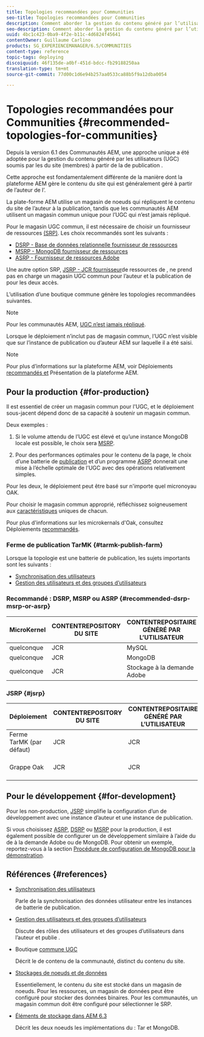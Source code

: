 ```yaml
---
title: Topologies recommandées pour Communities
seo-title: Topologies recommandées pour Communities
description: Comment aborder la gestion du contenu généré par l’utilisateur (UGC)
seo-description: Comment aborder la gestion du contenu généré par l’utilisateur (UGC)
uuid: 4bc1c423-0ba9-4f2e-b11c-4d6824f45641
contentOwner: Guillaume Carlino
products: SG_EXPERIENCEMANAGER/6.5/COMMUNITIES
content-type: reference
topic-tags: deploying
discoiquuid: 46f135de-a0bf-451d-bdcc-fb29188250aa
translation-type: tm+mt
source-git-commit: 77d00c1d6e94b257aa0533ca88b5f9a12dba0054

---
```



# Topologies recommandées pour Communities {#recommended-topologies-for-communities}

Depuis la version 6.1 des Communautés AEM, une approche unique a été adoptée pour la gestion du contenu généré par les utilisateurs (UGC) soumis par les du site (membres) à partir de la  de publication .

Cette approche est fondamentalement différente de la manière dont la plateforme AEM gère le contenu du site qui est généralement géré à partir de l’auteur  de l’.

La plate-forme AEM utilise un magasin de noeuds qui répliquent le contenu du site de l’auteur à la publication, tandis que les communautés AEM utilisent un magasin commun unique pour l’UGC qui n’est jamais répliqué.

Pour le magasin UGC commun, il est nécessaire de choisir un fournisseur de ressources  [(SRP)](working-with-srp.md). Les choix recommandés sont les suivants :

* [DSRP - Base de données relationnelle   fournisseur de ressources](dsrp.md)
* [MSRP - MongoDB  fournisseur de ressources](msrp.md)
* [ASRP - Fournisseur de ressources Adobe](asrp.md)

Une autre option SRP, [JSRP - JCR  fournisseur](jsrp.md)de ressources de , ne prend pas en charge un magasin UGC commun pour l’auteur et la publication de  pour les deux accès.

L’utilisation d’une boutique commune génère les topologies recommandées suivantes.

>[!NOTE]
>
>Pour les communautés AEM, [UGC n’est jamais répliqué](working-with-srp.md#ugc-never-replicated).
>
>Lorsque le déploiement n’inclut pas de magasin [](working-with-srp.md)commun, l’UGC n’est visible que sur l’instance de publication ou d’auteur AEM sur laquelle il a été saisi.


>[!NOTE]
>
>Pour plus d’informations sur la plateforme AEM, voir Déploiements [recommandés et](../../help/sites-deploying/recommended-deploys.md) Présentation de la plateforme [](../../help/sites-deploying/data-store-config.md)AEM.


## Pour la production {#for-production}

Il est essentiel de créer un magasin commun pour l&#39;UGC, et le déploiement sous-jacent dépend donc de sa capacité à soutenir un magasin commun.

Deux exemples :

1. Si le volume attendu de l’UGC est élevé et qu’une instance MongoDB locale est possible, le choix sera [MSRP](msrp.md).

1. Pour des performances optimales pour le contenu de la page, le choix d’une batterie de [publication](../../help/sites-deploying/recommended-deploys.md#tarmk-farm) et d’un programme [ASRP](asrp.md) donnerait une mise à l’échelle optimale de l’UGC avec des opérations relativement simples.

Pour les deux, le déploiement peut être basé sur n&#39;importe quel micronoyau OAK.

Pour choisir le magasin commun approprié, réfléchissez soigneusement aux [caractéristiques](working-with-srp.md#characteristics-of-srp-options) uniques de chacun.

Pour plus d&#39;informations sur les microkernals d&#39;Oak, consultez Déploiements [recommandés](../../help/sites-deploying/recommended-deploys.md).

### Ferme de publication TarMK {#tarmk-publish-farm}

Lorsque la topologie est une batterie de publication, les sujets importants sont les suivants :

* [Synchronisation des utilisateurs](sync.md)
* [Gestion des utilisateurs et des groupes d’utilisateurs](users.md)

### Recommandé : DSRP, MSRP ou ASRP {#recommended-dsrp-msrp-or-asrp}

| MicroKernel | CONTENTREPOSITORY DU SITE | CONTENTREPOSITAIRE GÉNÉRÉ PAR L’UTILISATEUR |  FOURNISSEUR  RESSOURCES | COMMON STORE |
|-------------|------------------------|----------------------------------|---------------------------|---------------|
| quelconque | JCR | MySQL | DSRP | Oui |
| quelconque | JCR | MongoDB | MSRP | Oui |
| quelconque | JCR | Stockage à la demande Adobe | ASRP | Oui |

### JSRP {#jsrp}


| Déploiement | CONTENTREPOSITORY DU SITE | CONTENTREPOSITAIRE GÉNÉRÉ PAR L’UTILISATEUR |  FOURNISSEUR  RESSOURCES | COMMON STORE |
|----------------------|------------------------|----------------------------------|---------------------------|---------------------------------|
| Ferme TarMK (par défaut) | JCR | JCR | JSRP | Non |
| Grappe Oak | JCR | JCR | JSRP | Yesfor Publishing  uniquement |

## Pour le développement {#for-development}

Pour les   non-production, [JSRP](jsrp.md) simplifie la configuration d’un de développement  avec une instance d’auteur et une instance de publication.

Si vous choisissez [ASRP](asrp.md), [DSRP](dsrp.md) ou [MSRP](msrp.md) pour la production, il est également possible de configurer un de développement similaire  à l’aide du de  à la demande Adobe ou de MongoDB. Pour obtenir un exemple, reportez-vous à la section [Procédure de configuration de MongoDB pour la démonstration](demo-mongo.md).

## Références {#references}

* [Synchronisation des utilisateurs](sync.md)

   Parle de la synchronisation des données utilisateur entre les instances de batterie de publication.

* [Gestion des utilisateurs et des groupes d’utilisateurs](users.md)

   Discute des rôles des utilisateurs et des groupes d’utilisateurs dans l’auteur et publie  .

* Boutique [commune UGC](working-with-srp.md)

   Décrit le   de contenu de la communauté, distinct du contenu du site.

* [Stockages de noeuds et de données](../../help/sites-deploying/data-store-config.md)

   Essentiellement, le contenu du site est stocké dans un magasin de noeuds. Pour les ressources, un magasin de données peut être configuré pour stocker des données binaires. Pour les communautés, un magasin commun doit être configuré pour sélectionner le SRP.

* [Éléments de stockage dans AEM 6.3](../../help/sites-deploying/storage-elements-in-aem-6.md)

   Décrit les deux noeuds   les implémentations du : Tar et MongoDB.

